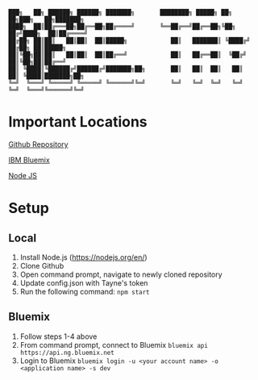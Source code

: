 
```
███╗   ██╗ ██████╗ ██████╗ ███████╗       ████████╗ █████╗ ██╗   ██╗███╗   ██╗███████╗   
████╗  ██║██╔═══██╗██╔══██╗██╔════╝       ╚══██╔══╝██╔══██╗╚██╗ ██╔╝████╗  ██║██╔════╝   
██╔██╗ ██║██║   ██║██║  ██║█████╗            ██║   ███████║ ╚████╔╝ ██╔██╗ ██║█████╗     
██║╚██╗██║██║   ██║██║  ██║██╔══╝            ██║   ██╔══██║  ╚██╔╝  ██║╚██╗██║██╔══╝     
██║ ╚████║╚██████╔╝██████╔╝███████╗██╗       ██║   ██║  ██║   ██║   ██║ ╚████║███████╗██╗
╚═╝  ╚═══╝ ╚═════╝ ╚═════╝ ╚══════╝╚═╝       ╚═╝   ╚═╝  ╚═╝   ╚═╝   ╚═╝  ╚═══╝╚══════╝╚═╝
```                                                                                      

Important Locations
======
[Github Repository](https://github.com/cstabb/vafbot)

[IBM Bluemix](https://console.ng.bluemix.net/)

[Node JS](https://nodejs.org/en/)

Setup
======
Local
------
1. Install Node.js (https://nodejs.org/en/)
2. Clone Github
3. Open command prompt, navigate to newly cloned repository
4. Update config.json with Tayne's token
5. Run the following command:
	`npm start`

Bluemix
------
1. Follow steps 1-4 above
2. From command prompt, connect to Bluemix
	`bluemix api https://api.ng.bluemix.net`
3. Login to Bluemix
	`bluemix login -u <your account name> -o <application name> -s dev`
